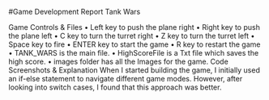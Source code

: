 ﻿#Game Development Report Tank Wars
 
Game Controls & Files
•	Left key to push the plane right
•	Right key to push the plane left
•	C key to turn the turret right
•	Z key to turn the turret left
•	Space key to fire
•	ENTER key to start the game
•	R key to restart the game
•	TANK_WARS is the main file.
•	HighScoreFile is a Txt file which saves the high score.
•	images folder has all the Images for the game.
Code Screenshots & Explanation
When I started building the game, I initially used an if-else statement to navigate different game modes. However, after looking into switch cases, I found that this approach was better. 
